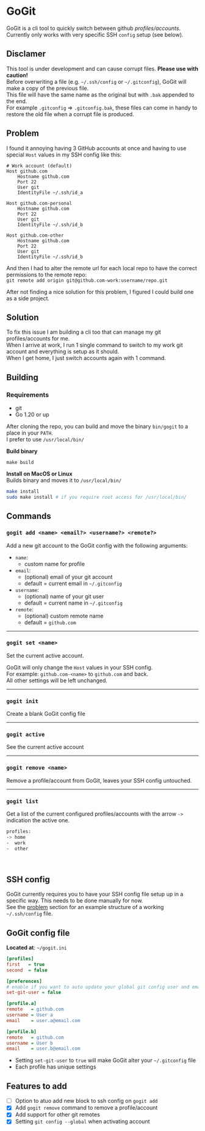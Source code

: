 # GoGit

GoGit is a cli tool to quickly switch between github _profiles/accounts_. \
Currently only works with very specific SSH `config` setup (see below).

## Disclamer

This tool is under development and can cause corrupt files. __Please use with caution!__ \
Before overwriting a file (e.g. `~/.ssh/config` or `~/.gitconfig`), GoGit will make a copy of the previous file. \
This file will have the same name as the original but with `.bak` appended to the end. \
For example `.gitconfig` => `.gitconfig.bak`, these files can come in handy to restore the old file when a corrupt file is produced.

## Problem

I found it annoying having 3 GitHub accounts at once and having to use special `Host` values in my SSH config like this:
```ssh-config
# Work account (default)
Host github.com
    Hostname github.com
    Port 22
    User git
    IdentityFile ~/.ssh/id_a

Host github.com-personal
    Hostname github.com
    Port 22
    User git
    IdentityFile ~/.ssh/id_b

Host github.com-other
    Hostname github.com
    Port 22
    User git
    IdentityFile ~/.ssh/id_b
```

And then I had to alter the remote url for each local repo to have the correct permissions to the remote repo: \
`git remote add origin git@github.com-work:username/repo.git`

After not finding a nice solution for this problem, I figured I could build one as a side project.

## Solution

To fix this issue I am building a cli too that can manage my git profiles/accounts for me. \
When I arrive at work, I run 1 single command to switch to my work git account and everything is setup as it should. \
When I get home, I just switch accounts again with 1 command.

## Building

### Requirements
- git
- Go 1.20 or up

After cloning the repo, you can build and move the binary `bin/gogit` to a place in your `PATH`. \
I prefer to use `/usr/local/bin/`

__Build binary__
```
make build
```

__Install on MacOS or Linux__ \
Builds binary and moves it to `/usr/local/bin/`
```bash
make install
sudo make install # if you require root access for /usr/local/bin/
```

## Commands

### `gogit add <name> <email?> <username?> <remote?>`

Add a new git account to the GoGit config with the following arguments:
- `name`: 
    - custom name for profile
- `email`: 
    - (optional) email of your git account
    - default = current email in `~/.gitconfig`
- `username`:
    - (optional) name of your git user
    - default = current name in `~/.gitconfig`
- `remote`: 
    - (optional) custom remote name
    - default = `github.com`

<hr>

### `gogit set <name>`

Set the current active account. 

GoGit will only change the `Host` values in your SSH config. \
For example: `github.com-<name>` to `github.com` and back. \
All other settings will be left unchanged.

<hr>

### `gogit init`

Create a blank GoGit config file

<hr>

### `gogit active`

See the current active account

<hr>

### `gogit remove <name>`

Remove a profile/account from GoGit, leaves your SSH config untouched.

<hr>

### `gogit list`

Get a list of the current configured profiles/accounts with the arrow `->` indication the active one.
```bash
profiles:
-> home
-  work
-  other
```

<br>

## SSH config

GoGit currently requires you to have your SSH config file setup up in a specific way. This needs to be done manually for now. \
See the [problem](#problem) section for an example structure of a working `~/.ssh/config` file.

## GoGit config file

__Located at__: `~/gogit.ini`

```ini
[profiles]
first   = true
second  = false

[preferences]
# enable if you want to auto update your global git config user and email
set-git-user = false

[profile.a]
remote   = github.com
username = User a
email    = user.a@email.com

[profile.b]
remote   = github.com
username = User b
email    = user.b@email.com
```

- Setting `set-git-user` to `true` will make GoGit alter your `~/.gitconfig` file
- Each profile has unique settings

## Features to add

- [ ] Option to atuo add new block to ssh config on `gogit add`
- [x] Add `gogit remove` command to remove a profile/account
- [x] Add support for other git remotes
- [x] Setting `git config --global` when activating account
